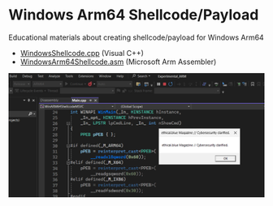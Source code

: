 # Windows Arm64 Shellcode/Payload
Educational materials about creating shellcode/payload for Windows Arm64

- [WindowsShellcode.cpp](WindowsShellcode.cpp) (Visual C++)
- [WindowsArm64Shellcode.asm](WindowsArm64Shellcode.asm) (Microsoft Arm Assembler)

![Windows Arm64 Shellcode Executed](/img/executed.png)
